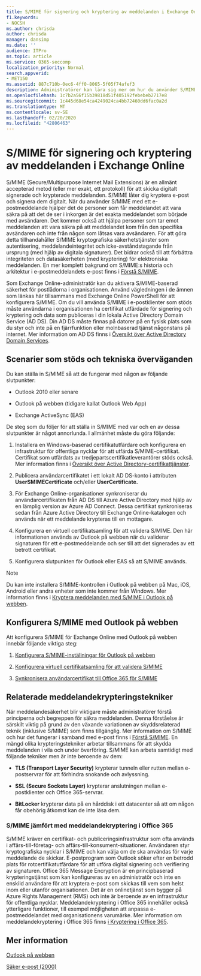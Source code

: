 ```yaml
---
title: S/MIME för signering och kryptering av meddelanden i Exchange Online
f1.keywords:
- NOCSH
ms.author: chrisda
author: chrisda
manager: dansimp
ms.date: ''
audience: ITPro
ms.topic: article
ms.service: O365-seccomp
localization_priority: Normal
search.appverid:
- MET150
ms.assetid: 887c710b-0ec6-4ff0-8065-5f05f74afef3
description: Administratörer kan lära sig mer om hur du använder S/MIME i Exchange Online.
ms.openlocfilehash: 1c7b2a56f15b39818d51f405192febebeb2717e8
ms.sourcegitcommit: 1c445d68e54ca4249024ca4bb72460dd6fac0a2d
ms.translationtype: MT
ms.contentlocale: sv-SE
ms.lasthandoff: 02/20/2020
ms.locfileid: "42806463"
---
```

# <a name="smime-for-message-signing-and-encryption-in-exchange-online"></a>S/MIME för signering och kryptering av meddelanden i Exchange Online

S/MIME (Secure/Multipurpose Internet Mail Extensions) är en allmänt accepterad metod (eller mer exakt, ett protokoll) för att skicka digitalt signerade och krypterade meddelanden. S/MIME låter dig kryptera e-post och signera dem digitalt. När du använder S/MIME med ett e-postmeddelande hjälper det de personer som får meddelandet att vara säkra på att det de ser i inkorgen är det exakta meddelandet som började med avsändaren. Det kommer också att hjälpa personer som tar emot meddelanden att vara säkra på att meddelandet kom från den specifika avsändaren och inte från någon som låtsas vara avsändaren. För att göra detta tillhandahåller S/MIME kryptografiska säkerhetstjänster som autentisering, meddelandeintegritet och icke-avståndstagande från ursprung (med hjälp av digitala signaturer). Det bidrar också till att förbättra integriteten och datasäkerheten (med kryptering) för elektroniska meddelanden. En mer komplett bakgrund om S/MIME:s historia och arkitektur i e-postmeddelandets e-post finns i [Förstå S/MIME](https://docs.microsoft.com/previous-versions/tn-archive/aa995740(v=exchg.65)).

Som Exchange Online-administratör kan du aktivera S/MIME-baserad säkerhet för postlådorna i organisationen. Använd vägledningen i de ämnen som länkas här tillsammans med Exchange Online PowerShell för att konfigurera S/MIME. Om du vill använda S/MIME i e-postklienter som stöds måste användarna i organisationen ha certifikat utfärdade för signering och kryptering och data som publiceras i din lokala Active Directory Domain Service (AD DS). Din AD DS måste finnas på datorer på en fysisk plats som du styr och inte på en fjärrfunktion eller molnbaserad tjänst någonstans på internet. Mer information om AD DS finns i [Översikt över Active Directory Domain Services](https://docs.microsoft.com/windows-server/identity/ad-ds/get-started/virtual-dc/active-directory-domain-services-overview).

## <a name="supported-scenarios-and-technical-considerations"></a>Scenarier som stöds och tekniska överväganden

Du kan ställa in S/MIME så att de fungerar med någon av följande slutpunkter:

- Outlook 2010 eller senare

- Outlook på webben (tidigare kallat Outlook Web App)

- Exchange ActiveSync (EAS)

De steg som du följer för att ställa in S/MIME med var och en av dessa slutpunkter är något annorlunda. I allmänhet måste du göra följande:

1. Installera en Windows-baserad certifikatutfärdare och konfigurera en infrastruktur för offentliga nycklar för att utfärda S/MIME-certifikat. Certifikat som utfärdats av tredjepartscertifikatleverantörer stöds också. Mer information finns i [Översikt över Active Directory-certifikattjänster](https://docs.microsoft.com/previous-versions/windows/it-pro/windows-server-2012-r2-and-2012/hh831740(v=ws.11)).

2. Publicera användarcertifikatet i ett lokalt AD DS-konto i attributen **UserSMIMECertificate** och/eller **UserCertificate.**

3. För Exchange Online-organisationer synkroniserar du användarcertifikaten från AD DS till Azure Active Directory med hjälp av en lämplig version av Azure AD Connect. Dessa certifikat synkroniseras sedan från Azure Active Directory till Exchange Online-katalogen och används när ett meddelande krypteras till en mottagare.

4. Konfigurera en virtuell certifikatsamling för att validera S/MIME. Den här informationen används av Outlook på webben när du validerar signaturen för ett e-postmeddelande och ser till att det signerades av ett betrott certifikat.

5. Konfigurera slutpunkten för Outlook eller EAS så att S/MIME används.

> [!NOTE]
> Du kan inte installera S/MIME-kontrollen i Outlook på webben på Mac, iOS, Android eller andra enheter som inte kommer från Windows. Mer information finns i [Kryptera meddelanden med S/MIME i Outlook på webben](https://support.office.com/article/878c79fc-7088-4b39-966f-14512658f480).

## <a name="setup-smime-with-outlook-on-the-web"></a>Konfigurera S/MIME med Outlook på webben

Att konfigurera S/MIME för Exchange Online med Outlook på webben innebär följande viktiga steg:

1. [Konfigurera S/MIME-inställningar för Outlook på webben](configure-s-mime-settings-for-outlook-web-app.md)

2. [Konfigurera virtuell certifikatsamling för att validera S/MIME](set-up-virtual-certificate-collection-to-validate-s-mime.md)

3. [Synkronisera användarcertifikat till Office 365 för S/MIME](sync-user-certificates-to-office-365-for-s-mime.md)

## <a name="related-message-encryption-technologies"></a>Relaterade meddelandekrypteringstekniker

När meddelandesäkerhet blir viktigare måste administratörer förstå principerna och begreppen för säkra meddelanden. Denna förståelse är särskilt viktig på grund av den växande variationen av skyddsrelaterad teknik (inklusive S/MIME) som finns tillgänglig. Mer information om S/MIME och hur det fungerar i samband med e-post finns i [Förstå S/MIME](https://docs.microsoft.com/previous-versions/tn-archive/aa995740(v=exchg.65)). En mängd olika krypteringstekniker arbetar tillsammans för att skydda meddelanden i vila och under överföring. S/MIME kan arbeta samtidigt med följande tekniker men är inte beroende av dem:

- **TLS (Transport Layer Security)** krypterar tunneln eller rutten mellan e-postservrar för att förhindra snokande och avlyssning.

- **SSL (Secure Sockets Layer)** krypterar anslutningen mellan e-postklienter och Office 365-servrar.

- **BitLocker** krypterar data på en hårddisk i ett datacenter så att om någon får obehörig åtkomst kan de inte läsa dem.

### <a name="smime-compared-with-office-365-message-encryption"></a>S/MIME jämfört med meddelandekryptering i Office 365

S/MIME kräver en certifikat- och publiceringsinfrastruktur som ofta används i affärs-till-företag- och affärs-till-konsument-situationer. Användaren styr kryptografiska nycklar i S/MIME och kan välja om de ska användas för varje meddelande de skickar. E-postprogram som Outlook söker efter en betrodd plats för rotcertifikatutfärdare för att utföra digital signering och verifiering av signaturen. Office 365 Message Encryption är en principbaserad krypteringstjänst som kan konfigureras av en administratör och inte en enskild användare för att kryptera e-post som skickas till vem som helst inom eller utanför organisationen. Det är en onlinetjänst som bygger på Azure Rights Management (RMS) och inte är beroende av en infrastruktur för offentliga nycklar. Meddelandekryptering i Office 365 innehåller också ytterligare funktioner, till exempel möjligheten att anpassa e-postmeddelandet med organisationens varumärke. Mer information om meddelandekryptering i Office 365 finns [i Kryptering i Office 365](https://docs.microsoft.com/microsoft-365/compliance/encryption).

## <a name="more-information"></a>Mer information

[Outlook på webben](https://docs.microsoft.com/exchange/exchange-admin-center)

[Säker e-post (2000)](https://docs.microsoft.com/previous-versions/windows/it-pro/windows-2000-server/cc962043(v=technet.10))

